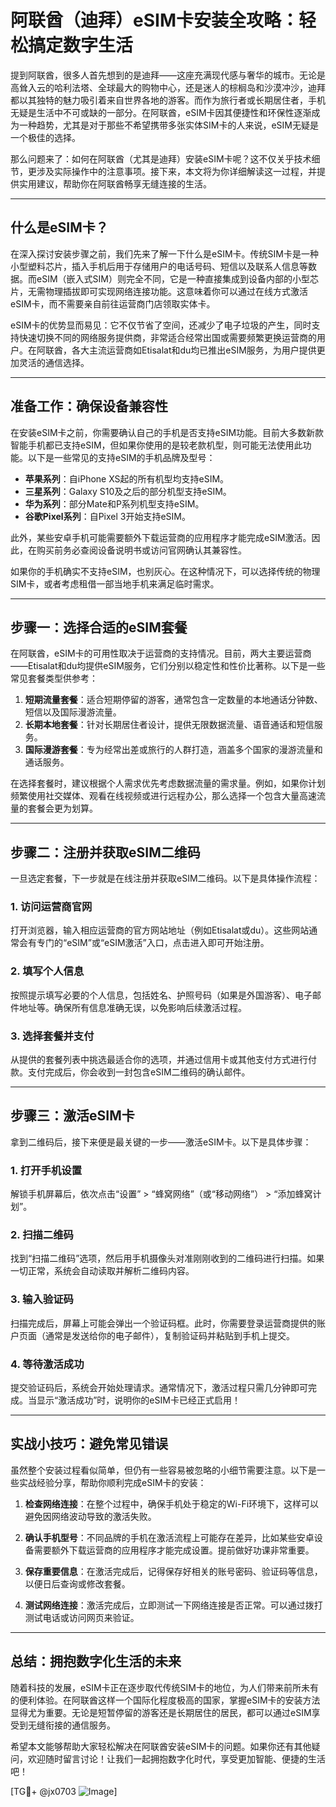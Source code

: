 # 阿联酋（迪拜）eSIM卡安装全攻略：轻松搞定数字生活

提到阿联酋，很多人首先想到的是迪拜——这座充满现代感与奢华的城市。无论是高耸入云的哈利法塔、全球最大的购物中心，还是迷人的棕榈岛和沙漠冲沙，迪拜都以其独特的魅力吸引着来自世界各地的游客。而作为旅行者或长期居住者，手机无疑是生活中不可或缺的一部分。在阿联酋，eSIM卡因其便捷性和环保性逐渐成为一种趋势，尤其是对于那些不希望携带多张实体SIM卡的人来说，eSIM无疑是一个极佳的选择。

那么问题来了：如何在阿联酋（尤其是迪拜）安装eSIM卡呢？这不仅关乎技术细节，更涉及实际操作中的注意事项。接下来，本文将为你详细解读这一过程，并提供实用建议，帮助你在阿联酋畅享无缝连接的生活。

---

## 什么是eSIM卡？

在深入探讨安装步骤之前，我们先来了解一下什么是eSIM卡。传统SIM卡是一种小型塑料芯片，插入手机后用于存储用户的电话号码、短信以及联系人信息等数据。而eSIM（嵌入式SIM）则完全不同，它是一种直接集成到设备内部的小型芯片，无需物理插拔即可实现网络连接功能。这意味着你可以通过在线方式激活eSIM卡，而不需要亲自前往运营商门店领取实体卡。

eSIM卡的优势显而易见：它不仅节省了空间，还减少了电子垃圾的产生，同时支持快速切换不同的网络服务提供商，非常适合经常出国或需要频繁更换运营商的用户。在阿联酋，各大主流运营商如Etisalat和du均已推出eSIM服务，为用户提供更加灵活的通信选择。

---

## 准备工作：确保设备兼容性

在安装eSIM卡之前，你需要确认自己的手机是否支持eSIM功能。目前大多数新款智能手机都已支持eSIM，但如果你使用的是较老款机型，则可能无法使用此功能。以下是一些常见的支持eSIM的手机品牌及型号：

- **苹果系列**：自iPhone XS起的所有机型均支持eSIM。
- **三星系列**：Galaxy S10及之后的部分机型支持eSIM。
- **华为系列**：部分Mate和P系列机型支持eSIM。
- **谷歌Pixel系列**：自Pixel 3开始支持eSIM。

此外，某些安卓手机可能需要额外下载运营商的应用程序才能完成eSIM激活。因此，在购买前务必查阅设备说明书或访问官网确认其兼容性。

如果你的手机确实不支持eSIM，也别灰心。在这种情况下，可以选择传统的物理SIM卡，或者考虑租借一部当地手机来满足临时需求。

---

## 步骤一：选择合适的eSIM套餐

在阿联酋，eSIM卡的可用性取决于运营商的支持情况。目前，两大主要运营商——Etisalat和du均提供eSIM服务，它们分别以稳定性和性价比著称。以下是一些常见套餐类型供参考：

1. **短期流量套餐**：适合短期停留的游客，通常包含一定数量的本地通话分钟数、短信以及国际漫游流量。
2. **长期本地套餐**：针对长期居住者设计，提供无限数据流量、语音通话和短信服务。
3. **国际漫游套餐**：专为经常出差或旅行的人群打造，涵盖多个国家的漫游流量和通话服务。

在选择套餐时，建议根据个人需求优先考虑数据流量的需求量。例如，如果你计划频繁使用社交媒体、观看在线视频或进行远程办公，那么选择一个包含大量高速流量的套餐会更为划算。

---

## 步骤二：注册并获取eSIM二维码

一旦选定套餐，下一步就是在线注册并获取eSIM二维码。以下是具体操作流程：

### 1. 访问运营商官网
打开浏览器，输入相应运营商的官方网站地址（例如Etisalat或du）。这些网站通常会有专门的“eSIM”或“eSIM激活”入口，点击进入即可开始注册。

### 2. 填写个人信息
按照提示填写必要的个人信息，包括姓名、护照号码（如果是外国游客）、电子邮件地址等。确保所有信息准确无误，以免影响后续激活过程。

### 3. 选择套餐并支付
从提供的套餐列表中挑选最适合你的选项，并通过信用卡或其他支付方式进行付款。支付完成后，你会收到一封包含eSIM二维码的确认邮件。

---

## 步骤三：激活eSIM卡

拿到二维码后，接下来便是最关键的一步——激活eSIM卡。以下是具体步骤：

### 1. 打开手机设置
解锁手机屏幕后，依次点击“设置” > “蜂窝网络”（或“移动网络”） > “添加蜂窝计划”。

### 2. 扫描二维码
找到“扫描二维码”选项，然后用手机摄像头对准刚刚收到的二维码进行扫描。如果一切正常，系统会自动读取并解析二维码内容。

### 3. 输入验证码
扫描完成后，屏幕上可能会弹出一个验证码框。此时，你需要登录运营商提供的账户页面（通常是发送给你的电子邮件），复制验证码并粘贴到手机上提交。

### 4. 等待激活成功
提交验证码后，系统会开始处理请求。通常情况下，激活过程只需几分钟即可完成。当显示“激活成功”时，说明你的eSIM卡已经正式启用！

---

## 实战小技巧：避免常见错误

虽然整个安装过程看似简单，但仍有一些容易被忽略的小细节需要注意。以下是一些实战经验分享，帮助你顺利完成eSIM卡的安装：

1. **检查网络连接**：在整个过程中，确保手机处于稳定的Wi-Fi环境下，这样可以避免因网络波动导致的激活失败。
   
2. **确认手机型号**：不同品牌的手机在激活流程上可能存在差异，比如某些安卓设备需要额外下载运营商的应用程序才能完成设置。提前做好功课非常重要。

3. **保存重要信息**：在激活完成后，记得保存好相关的账号密码、验证码等信息，以便日后查询或修改套餐。

4. **测试网络连接**：激活完成后，立即测试一下网络连接是否正常。可以通过拨打测试电话或访问网页来验证。

---

## 总结：拥抱数字化生活的未来

随着科技的发展，eSIM卡正在逐步取代传统SIM卡的地位，为人们带来前所未有的便利体验。在阿联酋这样一个国际化程度极高的国家，掌握eSIM卡的安装方法显得尤为重要。无论是短暂停留的游客还是长期居住的居民，都可以通过eSIM享受到无缝衔接的通信服务。

希望本文能够帮助大家轻松解决在阿联酋安装eSIM卡的问题。如果你还有其他疑问，欢迎随时留言讨论！让我们一起拥抱数字化时代，享受更加智能、便捷的生活吧！

[TG💪+ @jx0703 ![Image](https://github.com/user-attachments/assets/dbca1d08-cadb-493c-b0ec-ad6f7a83f270)]